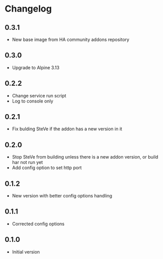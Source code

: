# Changelog

## 0.3.1

- New base image from HA community addons repository

## 0.3.0

- Upgrade to Alpine 3.13

## 0.2.2

- Change service run script
- Log to console only

## 0.2.1

- Fix bulding SteVe if the addon has a new version in it

## 0.2.0

- Stop SteVe from building unless there is a new addon
  version, or build har not run yet
- Add config option to set http port

## 0.1.2

- New version with better config options handling

## 0.1.1

- Corrected config options

## 0.1.0

- Initial version
